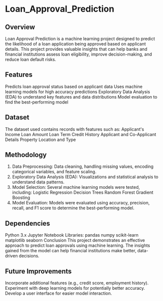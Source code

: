 # Loan_Approval_Prediction

## Overview
Loan Approval Prediction is a machine learning project designed to predict the likelihood of a loan application being approved based on applicant details. This project provides valuable insights that can help banks and financial institutions assess loan eligibility, improve decision-making, and reduce loan default risks.

## Features
Predicts loan approval status based on applicant data
Uses machine learning models for high accuracy predictions
Exploratory Data Analysis (EDA) to understand key features and data distributions
Model evaluation to find the best-performing model

## Dataset
The dataset used contains records with features such as:
Applicant's Income
Loan Amount
Loan Term
Credit History
Applicant and Co-Applicant Details
Property Location and Type

## Methodology
1. Data Preprocessing: Data cleaning, handling missing values, encoding categorical variables, and feature scaling.
2. Exploratory Data Analysis (EDA): Visualizations and statistical analysis to understand data patterns.
3. Model Selection: Several machine learning models were tested, including:
Logistic Regression
Decision Trees
Random Forest
Gradient Boosting
4. Model Evaluation: Models were evaluated using accuracy, precision, recall, and F1 score to determine the best-performing model.

## Dependencies
Python 3.x
Jupyter Notebook
Libraries:
pandas
numpy
scikit-learn
matplotlib
seaborn
Conclusion
This project demonstrates an effective approach to predict loan approvals using machine learning. The insights gained from the model can help financial institutions make better, data-driven decisions.

## Future Improvements
Incorporate additional features (e.g., credit score, employment history).
Experiment with deep learning models for potentially better accuracy.
Develop a user interface for easier model interaction.
